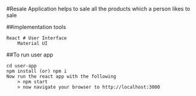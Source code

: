 #Resale Application helps to sale all the products which a person likes to sale

##implementation tools
```
React # User Interface
    Material UI
```

##To run user app
```
cd user-app
npm install (or) npm i
Now run the react app with the following
    > npm start
    > now navigate your browser to http://localhost:3000
```
